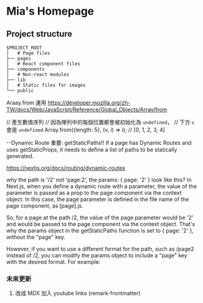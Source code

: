 # Mia's Homepage

## Project structure

```
$PROJECT_ROOT
│   # Page files
├── pages
│   # React component files
├── components
│   # Non-react modules
├── lib
│   # Static files for images
└── public
```

Araay.from 運用
https://developer.mozilla.org/zh-TW/docs/Web/JavaScript/Reference/Global_Objects/Array/from

// 產生數值序列
// 因為陣列中的每個位置都會被初始化為 `undefined`，
// 下方 `v` 會是 `undefined`
Array.from({length: 5}, (v, i) => i);
// [0, 1, 2, 3, 4]

--Dynamic Route
重要: getStaticPaths!! If a page has Dynamic Routes and uses getStaticProps, it needs to define a list of paths to be statically generated.

https://nextjs.org/docs/routing/dynamic-routes

why the path is '/2' not 'page:2', the params: { page: '2' } look like this?
In Next.js, when you define a dynamic route with a parameter, the value of the parameter is passed as a prop to the page component via the context object. In this case, the page parameter is defined in the file name of the page component, as [page].js.

So, for a page at the path /2, the value of the page parameter would be '2' and would be passed to the page component via the context object. That's why the params object in the getStaticPaths function is set to { page: '2' }, without the "page" key.

However, if you want to use a different format for the path, such as /page2 instead of /2, you can modify the params object to include a "page" key with the desired format. For example:

### 未來更新

1. 改成 MDX 加入 youtube links (remark-frontmatter)
